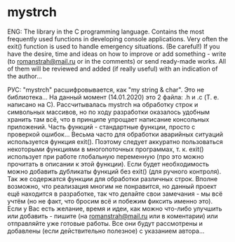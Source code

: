 # mystrch
ENG:
The library in the C programming language. 
Contains the most frequently used functions in developing console applications.
Very often the exit() function is used to handle emergency situations. (Be careful!)
If you have the desire, time and ideas on how to improve or add something - write (to romanstrah@mail.ru or in the comments) or send ready-made works. 
All of them will be reviewed and added (if really useful) with an indication of the author...


РУС:
"mystrch" расшифровывается, как "my string & char".
Это не библиотека...
На данный момент (14.01.2020) это 2 файла: .h и .c (Т. е. написано на C). 
Рассчитывалась mystrch на обработку строк и символьных массивов, но по ходу разработки оказалось удобным хранить там всё, что в принципе упрощает написание консольных приложений.
Часть функций - стандартные функции, просто с проверкой ошибок... 
Весьма часто для обработки аварийных ситуаций используется функция exit(). Поэтому следует аккуратно пользоваться некоторыми функциями в многопоточных программах, т. к. exit() использует при работе глобальную переменную (про это можно прочитать в описании к этой функции).
Если будет необходимость можно добавить дубликаты функций без exit() (для ручного контроля).
Так же содержатся функции для обработки различных строк. 
Вполне возможно, что реализация многим не понравится, но данный проект ещё находится в разработке, так что делайте свои замечания - мы всё учтём (но не факт, что бросим всё и побежим фиксить именно это).
Если у Вас есть желание, время и идеи, как можно что-либо улучшить или добавить - пишите (на romanstrah@mail.ru или в коментарии) или отправляйте уже готовые работы. Все они будут рассмотрены и добавлены (если действительно полезное) с указанием автора...
